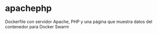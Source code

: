 # apachephp
Dockerfile con servidor Apache, PHP y una página que muestra datos del contenedor para Docker Swarm
